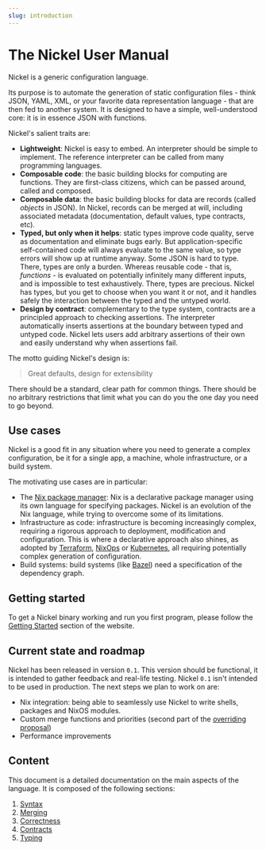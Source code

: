```yaml
---
slug: introduction
---
```


# The Nickel User Manual

Nickel is a generic configuration language.

Its purpose is to automate the generation of static configuration files - think
JSON, YAML, XML, or your favorite data representation language - that are then
fed to another system. It is designed to have a simple, well-understood core: it
is in essence JSON with functions.

Nickel's salient traits are:

- **Lightweight**: Nickel is easy to embed. An interpreter should be simple to
    implement. The reference interpreter can be called from many programming
    languages.
- **Composable code**: the basic building blocks for computing are functions.
    They are first-class citizens, which can be passed around, called and
    composed.
- **Composable data**: the basic building blocks for data are records
    (called *objects* in JSON). In Nickel, records can be merged at will,
    including associated metadata (documentation, default values, type
    contracts, etc).
- **Typed, but only when it helps**: static types improve code quality, serve as
    documentation and eliminate bugs early. But application-specific
    self-contained code will always evaluate to the same value, so type errors
    will show up at runtime anyway. Some JSON is hard to type. There, types are
    only a burden. Whereas reusable code - that is, *functions* - is evaluated
    on potentially infinitely many different inputs, and is impossible to test
    exhaustively. There, types are precious. Nickel has types, but you get to
    choose when you want it or not, and it handles safely the interaction between
    the typed and the untyped world.
- **Design by contract**: complementary to the type system, contracts are
    a principled approach to checking assertions. The interpreter automatically
    inserts assertions at the boundary between typed and untyped code. Nickel
    lets users add arbitrary assertions of their own and easily understand why
    when assertions fail.

The motto guiding Nickel's design is:
> Great defaults, design for extensibility

There should be a standard, clear path for common things. There should be no
arbitrary restrictions that limit what you can do you the one day you need to go
beyond.

## Use cases

Nickel is a good fit in any situation where you need to generate a complex
configuration, be it for a single app, a machine, whole infrastructure, or a
build system.

The motivating use cases are in particular:
- The [Nix package manager](https://nixos.org/): Nix is a declarative package
    manager using its own language for specifying packages. Nickel is an
    evolution of the Nix language, while trying to overcome some of its
    limitations.
- Infrastructure as code: infrastructure is becoming increasingly complex,
    requiring a rigorous approach to deployment, modification and configuration.
    This is where a declarative approach also shines, as adopted by
    [Terraform](https://www.terraform.io/),
    [NixOps](https://github.com/NixOS/nixops) or
    [Kubernetes](https://kubernetes.io/), all requiring potentially complex
    generation of configuration.
- Build systems: build systems (like [Bazel](https://bazel.build/)) need
    a specification of the dependency graph.

## Getting started

To get a Nickel binary working and run you first program, please follow the
[Getting Started](https://nickel-lang.org/getting-started) section of the
website.

## Current state and roadmap

Nickel has been released in version `0.1`. This version should be functional, it
is intended to gather feedback and real-life testing. Nickel `0.1` isn't intended
to be used in production. The next steps we plan to work on are:

- Nix integration: being able to seamlessly use Nickel to write shells, packages
  and NixOS modules.
- Custom merge functions and priorities (second part of the
  [overriding proposal](https://github.com/tweag/nickel/blob/9fd6e436c0db8f101d4eb26cf97c4993357a7c38/rfcs/001-overriding.md))
- Performance improvements

## Content

This document is a detailed documentation on the main aspects of the language.
It is composed of the following sections:

1. [Syntax](./syntax.md)
1. [Merging](./merging.md)
1. [Correctness](./correctness.md)
1. [Contracts](./contracts.md)
1. [Typing](./typing.md)
